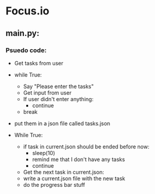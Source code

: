 # Focus.io

## main.py:

### Psuedo code:

- Get tasks from user
- while True:
  - Say "Please enter the tasks"
  - Get input from user
  - If user didn't enter anything:
    - continue
  - break
- put them in a json file called tasks.json

- While True:
  - if task in current.json should be ended before now:
    - sleep(10)
    - remind me that I don't have any tasks
    - continue
  - Get the next task in current.json:
  - write a current.json file with the new task
  - do the progress bar stuff
